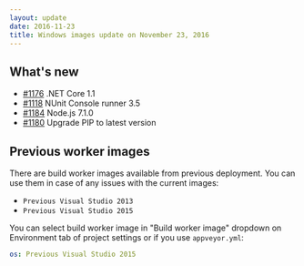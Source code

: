 ```yaml
---
layout: update
date: 2016-11-23
title: Windows images update on November 23, 2016
---
```


## What's new

* [#1176](https://github.com/appveyor/ci/issues/1176) .NET Core 1.1
* [#1118](https://github.com/appveyor/ci/issues/1118) NUnit Console runner 3.5
* [#1184](https://github.com/appveyor/ci/issues/1184) Node.js 7.1.0
* [#1180](https://github.com/appveyor/ci/issues/1180) Upgrade PIP to latest version

## Previous worker images

There are build worker images available from previous deployment. You can use them in case of any issues with the current images:

* `Previous Visual Studio 2013`
* `Previous Visual Studio 2015`

You can select build worker image in "Build worker image" dropdown on Environment tab of project settings or if you use `appveyor.yml`:

```yaml
os: Previous Visual Studio 2015
```
